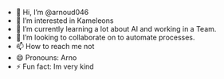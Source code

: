 - 👋 Hi, I’m @arnoud046
- 👀 I’m interested in Kameleons
- 🌱 I’m currently learning a lot about AI and working in a Team.
- 💞️ I’m looking to collaborate on to automate processes. 
- 📫 How to reach me not 
- 😄 Pronouns: Arno  
- ⚡ Fun fact: Im very kind

<!---
arnoud046/arnoud046 is a ✨ special ✨ repository because its `README.md` (this file) appears on your GitHub profile.
You can click the Preview link to take a look at your changes.
--->
